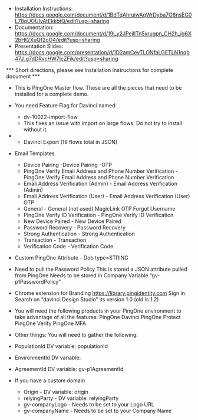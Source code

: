 
* Installation Instructions: https://docs.google.com/document/d/1BdTqAhruiwAqWrDyba7O8nsEG0L78qUOUIvAtEkkbtQ/edit?usp=sharing
* Documentation:  https://docs.google.com/document/d/19I_y2JPejllTn5xrugpn_CH2h_ig6X2bHt2XuQf2oO4/edit?usp=sharing
* Presentation Slides:  https://docs.google.com/presentation/d/1D2amCevTLONfaLGETLN1nqb47J_g7dDRvcHW7IcZFik/edit?usp=sharing



*** Short directions, please see Installation Instructions for complete document ***

* This is PingOne Master flow.  These are all the pieces that need to be installed for a complete demo.

* You need Feature Flag for Davinci named:
  *  dv-10022-import-flow
  *  This fixes an issue with import on large flows.  Do not try to install without it.
* * Davinci Export (19 flows total in JSON)

* Email Templates 

    * Device Pairing
       -Device Pairing
       -OTP
    * PingOne Verify Email Address and Phone Number Verification -
       PingOne Verify Email Address and Phone Number Verification
    * Email Address Verification (Admin) -
       Email Address Verification (Admin)
    * Email Address Verification (User) -
       Email Address Verification (User)
       OTP
    * General -
      General (not used)
      MagicLink
      OTP
      Forgot Username
    * PingOne Verify ID Verification -
       PingOne Verify ID Verification
    * New Device Paired -
       New Device Paired
    * Password Recovery -
       Password Recovery
    * Strong Authentication -
       Strong Authentication
    * Transaction -
       Transaction
    * Verification Code -
       Verification Code
* Custom PingOne Attribute -
  Dob type=STRING

* Need to pull the Password Policy 
    This is stored a JSON attribute pulled from PingOne
    Needs to be stored in Company Variable “gv-p1PasswordPolicy”
* Chrome extension for Branding
    https://library.pingidentity.com
    Sign in
    Search on “davinci Design Studio” its version 1.0 (old is 1.2)

* You will need the following products in your PingOne environment to take advantage of all the features:
  PingOne Davinci
  PingOne Protect
  PingOne Verify
  PingOne MFA
* Other things:
You will need to gather the following:
 * PopulationId 
    DV variable: populationId
* EnvironmentId
   DV variable: 
* AgreementId
  DV variable: gv-p1AgreementId
  
* If you have a custom domain 
  * Origin -
     DV variable: origin
  * relyingParty -
     DV variable: relyingParty
  * gv-companyLogo -
     Needs to be set to your Logo URL
  * gv-companyName -
     Needs to be set to your Company Name

